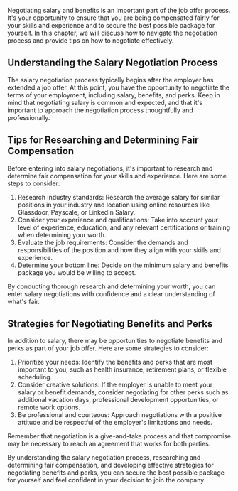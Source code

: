 
Negotiating salary and benefits is an important part of the job offer process. It's your opportunity to ensure that you are being compensated fairly for your skills and experience and to secure the best possible package for yourself. In this chapter, we will discuss how to navigate the negotiation process and provide tips on how to negotiate effectively.

Understanding the Salary Negotiation Process
--------------------------------------------

The salary negotiation process typically begins after the employer has extended a job offer. At this point, you have the opportunity to negotiate the terms of your employment, including salary, benefits, and perks. Keep in mind that negotiating salary is common and expected, and that it's important to approach the negotiation process thoughtfully and professionally.

Tips for Researching and Determining Fair Compensation
------------------------------------------------------

Before entering into salary negotiations, it's important to research and determine fair compensation for your skills and experience. Here are some steps to consider:

1. Research industry standards: Research the average salary for similar positions in your industry and location using online resources like Glassdoor, Payscale, or LinkedIn Salary.
2. Consider your experience and qualifications: Take into account your level of experience, education, and any relevant certifications or training when determining your worth.
3. Evaluate the job requirements: Consider the demands and responsibilities of the position and how they align with your skills and experience.
4. Determine your bottom line: Decide on the minimum salary and benefits package you would be willing to accept.

By conducting thorough research and determining your worth, you can enter salary negotiations with confidence and a clear understanding of what's fair.

Strategies for Negotiating Benefits and Perks
---------------------------------------------

In addition to salary, there may be opportunities to negotiate benefits and perks as part of your job offer. Here are some strategies to consider:

1. Prioritize your needs: Identify the benefits and perks that are most important to you, such as health insurance, retirement plans, or flexible scheduling.
2. Consider creative solutions: If the employer is unable to meet your salary or benefit demands, consider negotiating for other perks such as additional vacation days, professional development opportunities, or remote work options.
3. Be professional and courteous: Approach negotiations with a positive attitude and be respectful of the employer's limitations and needs.

Remember that negotiation is a give-and-take process and that compromise may be necessary to reach an agreement that works for both parties.

By understanding the salary negotiation process, researching and determining fair compensation, and developing effective strategies for negotiating benefits and perks, you can secure the best possible package for yourself and feel confident in your decision to join the company.
